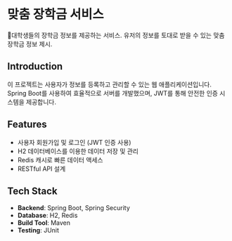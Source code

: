 # 맞춤 장학금 서비스
대학생들의 장학금 정보를 제공하는 서비스. 유저의 정보를 토대로 받을 수 있는 맞춤 장학금 정보 제시.

## Introduction
이 프로젝트는 사용자가 정보를 등록하고 관리할 수 있는 웹 애플리케이션입니다. 
Spring Boot를 사용하여 효율적으로 서버를 개발했으며, JWT를 통해 안전한 인증 시스템을 제공합니다.

## Features
- 사용자 회원가입 및 로그인 (JWT 인증 사용)
- H2 데이터베이스를 이용한 데이터 저장 및 관리
- Redis 캐시로 빠른 데이터 액세스
- RESTful API 설계

## Tech Stack
- **Backend**: Spring Boot, Spring Security
- **Database**: H2, Redis
- **Build Tool**: Maven
- **Testing**: JUnit
